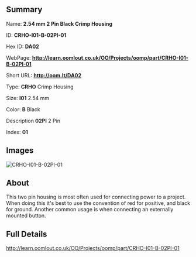 

## Summary
 
Name: __2.54 mm 2 Pin Black Crimp Housing__

ID: __CRHO-I01-B-02PI-01__

Hex ID: __DA02__

WebPage: __http://learn.oomlout.co.uk/OO/Projects/oomp/part/CRHO-I01-B-02PI-01__

Short URL: __http://oom.lt/DA02__


Type: __CRHO__ Crimp Housing 

Size: __I01__ 2.54 mm 

Color: __B__ Black 

Description __02PI__ 2 Pin 

Index: __01__


## Images
![CRHO-I01-B-02PI-01](http://oomlout.com/oomp-gen/parts/CRHO-I01-B-02PI-01/CRHO-I01-B-02PI-01_420.jpg)

## About

This two pin housing is most often used for connecting power to a project. When doing this it's best to use the convention of red for positive, and black for ground. Another common usage is when connecting an externally mounted button.

## Full Details

 http://learn.oomlout.co.uk/OO/Projects/oomp/part/CRHO-I01-B-02PI-01














